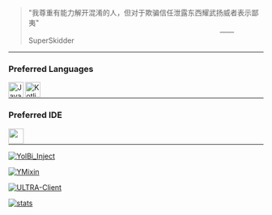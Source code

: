 > "我尊重有能力解开混淆的人，但对于欺骗信任泄露东西耀武扬威者表示鄙夷"<br />&nbsp;&nbsp;&nbsp;&nbsp;&nbsp;&nbsp;&nbsp;&nbsp;&nbsp;&nbsp;&nbsp;&nbsp;&nbsp;&nbsp;&nbsp;&nbsp;&nbsp;&nbsp;&nbsp;&nbsp;&nbsp;&nbsp;&nbsp;&nbsp;&nbsp;&nbsp;&nbsp;&nbsp;&nbsp;&nbsp;&nbsp;&nbsp;&nbsp;&nbsp;&nbsp;&nbsp;&nbsp;&nbsp;&nbsp;&nbsp;&nbsp;&nbsp;&nbsp;&nbsp;&nbsp;&nbsp;&nbsp;&nbsp;&nbsp;&nbsp;&nbsp;&nbsp;&nbsp;&nbsp;&nbsp;&nbsp;&nbsp;&nbsp;&nbsp;&nbsp;&nbsp;&nbsp;&nbsp;&nbsp;&nbsp;&nbsp;&nbsp;&nbsp;&nbsp;&nbsp;&nbsp;&nbsp;&nbsp;&nbsp;&nbsp;&nbsp;&nbsp;&nbsp;&nbsp;&nbsp;&nbsp;&nbsp;&nbsp;&nbsp;&nbsp;&nbsp;&nbsp;&nbsp;&nbsp;&nbsp;&nbsp;&nbsp;&nbsp;&nbsp;&nbsp;&nbsp;—— SuperSkidder

<hr>

### Preferred Languages

<a href="https://www.java.com/en/download/help/whatis_java.html">
     <img
         align="left" alt="Java" width="30px" height="30" 
         src="https://img.icons8.com/color/48/000000/java-coffee-cup-logo--v2.png"
     />
</a>

<a href="https://kotlinlang.org/">
     <img
          align="left" alt="Kotlin" width="30" height="30"
          src="https://upload.wikimedia.org/wikipedia/commons/0/06/Kotlin_Icon.svg"
     />
</a>

<br />

<hr>

### Preferred IDE

<a href="https://www.jetbrains.com/idea/">
     <img
         align="left" height="30"
         src="https://img.icons8.com/color/48/000000/intellij-idea.png"
     />
</a>

<br />

<hr>

[![YolBi_Inject](https://github-readme-stats.vercel.app/api/pin/?username=yapeteam&repo=OpenYolBi&cache_seconds=86400&theme=moltack)](https://github.com/yapeteam/OpenYolBi)

[![YMixin](https://github-readme-stats.vercel.app/api/pin/?username=yapeteam&repo=YMixin&cache_seconds=86400&theme=moltack)](https://github.com/yapeteam/YMixin)

[![ULTRA-Client](https://github-readme-stats.vercel.app/api/pin/?username=TIMER-err&repo=ULTRA-Client&cache_seconds=86400&theme=moltack)](https://github.com/TIMER-err/ULTRA-Client)

[![stats](https://github-readme-stats.vercel.app/api?username=TIMER-err&show_icons=true&theme=moltack)](https://github.com/TIMER-err)

<br />

<!---
TIMER-err/TIMER-err is a ✨ special ✨ repository because its `README.md` (this file) appears on your GitHub profile.
You can click the Preview link to take a look at your changes.
--->
